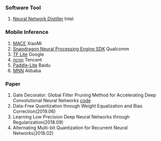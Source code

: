 ### Software Tool

1. [Neural Network Distiller](https://nervanasystems.github.io/distiller/index.html)  Intel


### Mobile Inference

1. [MACE](https://github.com/XiaoMi/mace)   XiaoMi
2. [Snapdragon Neural Processing Engine SDK](https://developer.qualcomm.com/sites/default/files/docs/snpe/overview.html)   Qualcomm
3. [TF Lite](https://tensorflow.google.cn/lite/performance/best_practices) Google
4. [ncnn](https://github.com/Tencent/ncnn) Tencent
5. [Paddle-Lite](https://github.com/PaddlePaddle/Paddle-Lite) Baidu
6. [MNN](https://github.com/alibaba/MNN) Alibaba

### Paper

1. Gate Decorator: Global Filter Pruning Method for Accelerating Deep Convolutional Neural Networks [code](https://github.com/youzhonghui/gate-decorator-pruning)
2. Data-Free Quantization through Weight Equalization and Bias Correction(2019.06)
3. Learning Low Precision Deep Neural Networks through Regularization(2018.09)
4. Alternating Multi-bit Quantization for Recurrent Neural Networks(2018.02)

